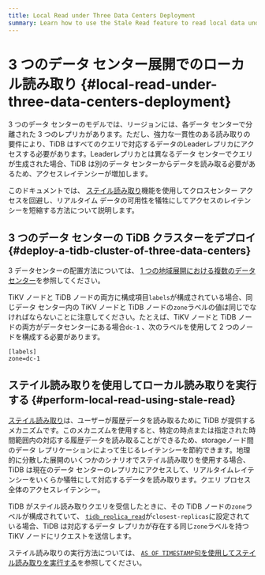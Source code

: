 ```yaml
---
title: Local Read under Three Data Centers Deployment
summary: Learn how to use the Stale Read feature to read local data under three DCs deployment and thus reduce cross-center requests.
---
```


# 3 つのデータ センター展開でのローカル読み取り {#local-read-under-three-data-centers-deployment}

3 つのデータ センターのモデルでは、リージョンには、各データ センターで分離された 3 つのレプリカがあります。ただし、強力な一貫性のある読み取りの要件により、TiDB はすべてのクエリで対応するデータのLeaderレプリカにアクセスする必要があります。Leaderレプリカとは異なるデータ センターでクエリが生成された場合、TiDB は別のデータ センターからデータを読み取る必要があるため、アクセスレイテンシーが増加します。

このドキュメントでは、 [ステイル読み取り](/stale-read.md)機能を使用してクロスセンター アクセスを回避し、リアルタイム データの可用性を犠牲にしてアクセスのレイテンシーを短縮する方法について説明します。

## 3 つのデータ センターの TiDB クラスターをデプロイ {#deploy-a-tidb-cluster-of-three-data-centers}

3 データセンターの配置方法については、 [1 つの地域展開における複数のデータセンター](/multi-data-centers-in-one-city-deployment.md)を参照してください。

TiKV ノードと TiDB ノードの両方に構成項目`labels`が構成されている場合、同じデータ センター内の TiKV ノードと TiDB ノードの`zone`ラベルの値は同じでなければならないことに注意してください。たとえば、TiKV ノードと TiDB ノードの両方がデータセンターにある場合`dc-1` 、次のラベルを使用して 2 つのノードを構成する必要があります。

```
[labels]
zone=dc-1
```

## ステイル読み取りを使用してローカル読み取りを実行する {#perform-local-read-using-stale-read}

[ステイル読み取り](/stale-read.md)は、ユーザーが履歴データを読み取るために TiDB が提供するメカニズムです。このメカニズムを使用すると、特定の時点または指定された時間範囲内の対応する履歴データを読み取ることができるため、storageノード間のデータ レプリケーションによって生じるレイテンシーを節約できます。地理的に分散した展開のいくつかのシナリオでステイル読み取りを使用する場合、TiDB は現在のデータ センターのレプリカにアクセスして、リアルタイムレイテンシーをいくらか犠牲にして対応するデータを読み取ります。クエリ プロセス全体のアクセスレイテンシー。

TiDB がステイル読み取りクエリを受信したときに、その TiDB ノードの`zone`ラベルが構成されていて、 [`tidb_replica_read`](/system-variables.md#tidb_replica_read-new-in-v40)が`closest-replicas`に設定されている場合、TiDB は対応するデータ レプリカが存在する同じ`zone`ラベルを持つ TiKV ノードにリクエストを送信します。

ステイル読み取りの実行方法については、 [`AS OF TIMESTAMP`句を使用してステイル読み取りを実行する](/as-of-timestamp.md)を参照してください。
